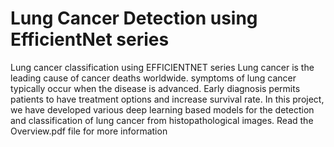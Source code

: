 # Lung Cancer Detection using EfficientNet series
Lung cancer classification using   EFFICIENTNET  series 
Lung cancer is the leading cause of cancer deaths worldwide. symptoms of lung cancer typically occur when the disease is advanced. Early diagnosis  permits patients to have treatment options and increase survival rate. In this   project, we have developed various deep learning based models for the detection and classification  of lung cancer from histopathological images. Read the Overview.pdf file for more information
